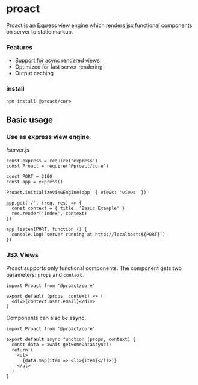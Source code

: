 # proact

Proact is an Express view engine which renders jsx functional components on server to static markup.

### Features

- Support for async rendered views
- Optimized for fast server rendering
- Output caching

### install

```
npm install @proact/core
```

## Basic usage

### Use as express view engine

/server.js

```
const express = require('express')
const Proact = require('@proact/core')

const PORT = 3100
const app = express()

Proact.initializeViewEngine(app, { views: 'views' })

app.get('/', (req, res) => {
  const context = { title: 'Basic Example' }
  res.render('index', context)
})

app.listen(PORT, function () {
  console.log(`server running at http://localhost:${PORT}`)
})
```

### JSX Views

Proact supports only functional components. The component gets two parameters: `props` and `context`.

```
import Proact from '@proact/core'

export default (props, context) => (
  <div>{context.user.email}</div>
)
```

Components can also be async.

```
import Proact from '@proact/core'

export default async function (props, context) {
  const data = await getSomeDataAsync()
  return (
    <ul>
      {data.map(item => <li>{item}</li>)}
    </ul>
  )
}
```
